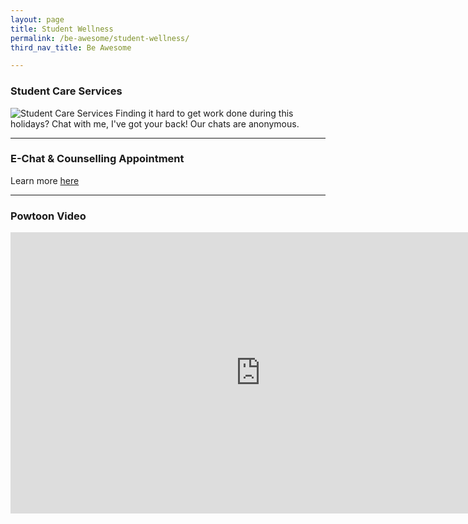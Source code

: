 ```yaml
---
layout: page
title: Student Wellness
permalink: /be-awesome/student-wellness/
third_nav_title: Be Awesome

---
```

### Student Care Services ###
![Student Care Services]({{site.baseurl}}/images/BeAwesome-WYSA_App.png)
Finding it hard to get work done during this holidays? 
Chat with me, I've got your back!
Our chats are anonymous.

---
### E-Chat & Counselling Appointment ###
Learn more [here](https://calendly.com/booktpcs)

---
### Powtoon Video ###
<iframe width="800" height="450" src="https://www.powtoon.com/embed/eCItNxp5wAk/" frameborder="0" allowfullscreen></iframe>

